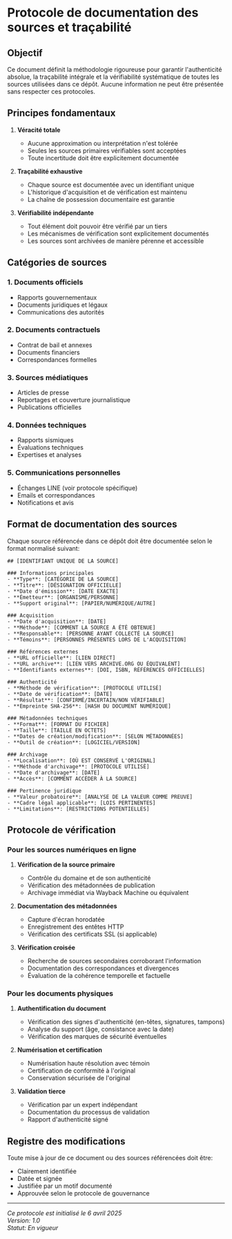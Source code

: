 # Protocole de documentation des sources et traçabilité

## Objectif

Ce document définit la méthodologie rigoureuse pour garantir l'authenticité absolue, la traçabilité intégrale et la vérifiabilité systématique de toutes les sources utilisées dans ce dépôt. Aucune information ne peut être présentée sans respecter ces protocoles.

## Principes fondamentaux

1. **Véracité totale**
   - Aucune approximation ou interprétation n'est tolérée
   - Seules les sources primaires vérifiables sont acceptées
   - Toute incertitude doit être explicitement documentée

2. **Traçabilité exhaustive**
   - Chaque source est documentée avec un identifiant unique
   - L'historique d'acquisition et de vérification est maintenu
   - La chaîne de possession documentaire est garantie

3. **Vérifiabilité indépendante**
   - Tout élément doit pouvoir être vérifié par un tiers
   - Les mécanismes de vérification sont explicitement documentés
   - Les sources sont archivées de manière pérenne et accessible

## Catégories de sources

### 1. Documents officiels
- Rapports gouvernementaux
- Documents juridiques et légaux
- Communications des autorités

### 2. Documents contractuels
- Contrat de bail et annexes
- Documents financiers
- Correspondances formelles

### 3. Sources médiatiques
- Articles de presse
- Reportages et couverture journalistique
- Publications officielles

### 4. Données techniques
- Rapports sismiques
- Évaluations techniques
- Expertises et analyses

### 5. Communications personnelles
- Échanges LINE (voir protocole spécifique)
- Emails et correspondances
- Notifications et avis

## Format de documentation des sources

Chaque source référencée dans ce dépôt doit être documentée selon le format normalisé suivant:

```
## [IDENTIFIANT UNIQUE DE LA SOURCE]

### Informations principales
- **Type**: [CATÉGORIE DE LA SOURCE]
- **Titre**: [DÉSIGNATION OFFICIELLE]
- **Date d'émission**: [DATE EXACTE]
- **Émetteur**: [ORGANISME/PERSONNE]
- **Support original**: [PAPIER/NUMÉRIQUE/AUTRE]

### Acquisition
- **Date d'acquisition**: [DATE]
- **Méthode**: [COMMENT LA SOURCE A ÉTÉ OBTENUE]
- **Responsable**: [PERSONNE AYANT COLLECTÉ LA SOURCE]
- **Témoins**: [PERSONNES PRÉSENTES LORS DE L'ACQUISITION]

### Références externes
- **URL officielle**: [LIEN DIRECT]
- **URL archive**: [LIEN VERS ARCHIVE.ORG OU ÉQUIVALENT]
- **Identifiants externes**: [DOI, ISBN, RÉFÉRENCES OFFICIELLES]

### Authenticité
- **Méthode de vérification**: [PROTOCOLE UTILISÉ]
- **Date de vérification**: [DATE]
- **Résultat**: [CONFIRMÉ/INCERTAIN/NON VÉRIFIABLE]
- **Empreinte SHA-256**: [HASH DU DOCUMENT NUMÉRIQUE]

### Métadonnées techniques
- **Format**: [FORMAT DU FICHIER]
- **Taille**: [TAILLE EN OCTETS]
- **Dates de création/modification**: [SELON MÉTADONNÉES]
- **Outil de création**: [LOGICIEL/VERSION]

### Archivage
- **Localisation**: [OÙ EST CONSERVÉ L'ORIGINAL]
- **Méthode d'archivage**: [PROTOCOLE UTILISÉ]
- **Date d'archivage**: [DATE]
- **Accès**: [COMMENT ACCÉDER À LA SOURCE]

### Pertinence juridique
- **Valeur probatoire**: [ANALYSE DE LA VALEUR COMME PREUVE]
- **Cadre légal applicable**: [LOIS PERTINENTES]
- **Limitations**: [RESTRICTIONS POTENTIELLES]
```

## Protocole de vérification

### Pour les sources numériques en ligne

1. **Vérification de la source primaire**
   - Contrôle du domaine et de son authenticité
   - Vérification des métadonnées de publication
   - Archivage immédiat via Wayback Machine ou équivalent

2. **Documentation des métadonnées**
   - Capture d'écran horodatée
   - Enregistrement des entêtes HTTP
   - Vérification des certificats SSL (si applicable)

3. **Vérification croisée**
   - Recherche de sources secondaires corroborant l'information
   - Documentation des correspondances et divergences
   - Évaluation de la cohérence temporelle et factuelle

### Pour les documents physiques

1. **Authentification du document**
   - Vérification des signes d'authenticité (en-têtes, signatures, tampons)
   - Analyse du support (âge, consistance avec la date)
   - Vérification des marques de sécurité éventuelles

2. **Numérisation et certification**
   - Numérisation haute résolution avec témoin
   - Certification de conformité à l'original
   - Conservation sécurisée de l'original

3. **Validation tierce**
   - Vérification par un expert indépendant
   - Documentation du processus de validation
   - Rapport d'authenticité signé

## Registre des modifications

Toute mise à jour de ce document ou des sources référencées doit être:
- Clairement identifiée
- Datée et signée
- Justifiée par un motif documenté
- Approuvée selon le protocole de gouvernance

---

*Ce protocole est initialisé le 6 avril 2025*  
*Version: 1.0*  
*Statut: En vigueur*